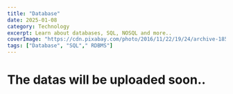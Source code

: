 ```yaml
---
title: "Database"
date: 2025-01-08
category: Technology
excerpt: Learn about databases, SQL, NOSQL and more..
coverImage: "https://cdn.pixabay.com/photo/2016/11/22/19/24/archive-1850170_1280.jpg"
tags: ["Database", "SQL"," RDBMS"]
---
```


# The datas will be uploaded soon..